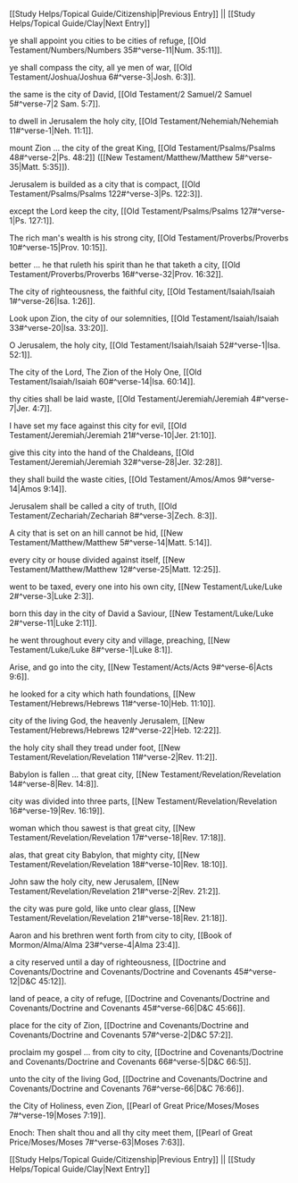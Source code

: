 [[Study Helps/Topical Guide/Citizenship|Previous Entry]]  ||  [[Study Helps/Topical Guide/Clay|Next Entry]]

 ye shall appoint you cities to be cities of refuge, [[Old Testament/Numbers/Numbers 35#^verse-11|Num. 35:11]].

 ye shall compass the city, all ye men of war, [[Old Testament/Joshua/Joshua 6#^verse-3|Josh. 6:3]].

 the same is the city of David, [[Old Testament/2 Samuel/2 Samuel 5#^verse-7|2 Sam. 5:7]].

 to dwell in Jerusalem the holy city, [[Old Testament/Nehemiah/Nehemiah 11#^verse-1|Neh. 11:1]].

 mount Zion ... the city of the great King, [[Old Testament/Psalms/Psalms 48#^verse-2|Ps. 48:2]] ([[New Testament/Matthew/Matthew 5#^verse-35|Matt. 5:35]]).

 Jerusalem is builded as a city that is compact, [[Old Testament/Psalms/Psalms 122#^verse-3|Ps. 122:3]].

 except the Lord keep the city, [[Old Testament/Psalms/Psalms 127#^verse-1|Ps. 127:1]].

 The rich man's wealth is his strong city, [[Old Testament/Proverbs/Proverbs 10#^verse-15|Prov. 10:15]].

 better ... he that ruleth his spirit than he that taketh a city, [[Old Testament/Proverbs/Proverbs 16#^verse-32|Prov. 16:32]].

 The city of righteousness, the faithful city, [[Old Testament/Isaiah/Isaiah 1#^verse-26|Isa. 1:26]].

 Look upon Zion, the city of our solemnities, [[Old Testament/Isaiah/Isaiah 33#^verse-20|Isa. 33:20]].

 O Jerusalem, the holy city, [[Old Testament/Isaiah/Isaiah 52#^verse-1|Isa. 52:1]].

 The city of the Lord, The Zion of the Holy One, [[Old Testament/Isaiah/Isaiah 60#^verse-14|Isa. 60:14]].

 thy cities shall be laid waste, [[Old Testament/Jeremiah/Jeremiah 4#^verse-7|Jer. 4:7]].

 I have set my face against this city for evil, [[Old Testament/Jeremiah/Jeremiah 21#^verse-10|Jer. 21:10]].

 give this city into the hand of the Chaldeans, [[Old Testament/Jeremiah/Jeremiah 32#^verse-28|Jer. 32:28]].

 they shall build the waste cities, [[Old Testament/Amos/Amos 9#^verse-14|Amos 9:14]].

 Jerusalem shall be called a city of truth, [[Old Testament/Zechariah/Zechariah 8#^verse-3|Zech. 8:3]].

 A city that is set on an hill cannot be hid, [[New Testament/Matthew/Matthew 5#^verse-14|Matt. 5:14]].

 every city or house divided against itself, [[New Testament/Matthew/Matthew 12#^verse-25|Matt. 12:25]].

 went to be taxed, every one into his own city, [[New Testament/Luke/Luke 2#^verse-3|Luke 2:3]].

 born this day in the city of David a Saviour, [[New Testament/Luke/Luke 2#^verse-11|Luke 2:11]].

 he went throughout every city and village, preaching, [[New Testament/Luke/Luke 8#^verse-1|Luke 8:1]].

 Arise, and go into the city, [[New Testament/Acts/Acts 9#^verse-6|Acts 9:6]].

 he looked for a city which hath foundations, [[New Testament/Hebrews/Hebrews 11#^verse-10|Heb. 11:10]].

 city of the living God, the heavenly Jerusalem, [[New Testament/Hebrews/Hebrews 12#^verse-22|Heb. 12:22]].

 the holy city shall they tread under foot, [[New Testament/Revelation/Revelation 11#^verse-2|Rev. 11:2]].

 Babylon is fallen ... that great city, [[New Testament/Revelation/Revelation 14#^verse-8|Rev. 14:8]].

 city was divided into three parts, [[New Testament/Revelation/Revelation 16#^verse-19|Rev. 16:19]].

 woman which thou sawest is that great city, [[New Testament/Revelation/Revelation 17#^verse-18|Rev. 17:18]].

 alas, that great city Babylon, that mighty city, [[New Testament/Revelation/Revelation 18#^verse-10|Rev. 18:10]].

 John saw the holy city, new Jerusalem, [[New Testament/Revelation/Revelation 21#^verse-2|Rev. 21:2]].

 the city was pure gold, like unto clear glass, [[New Testament/Revelation/Revelation 21#^verse-18|Rev. 21:18]].

 Aaron and his brethren went forth from city to city, [[Book of Mormon/Alma/Alma 23#^verse-4|Alma 23:4]].

 a city reserved until a day of righteousness, [[Doctrine and Covenants/Doctrine and Covenants/Doctrine and Covenants 45#^verse-12|D&C 45:12]].

 land of peace, a city of refuge, [[Doctrine and Covenants/Doctrine and Covenants/Doctrine and Covenants 45#^verse-66|D&C 45:66]].

 place for the city of Zion, [[Doctrine and Covenants/Doctrine and Covenants/Doctrine and Covenants 57#^verse-2|D&C 57:2]].

 proclaim my gospel ... from city to city, [[Doctrine and Covenants/Doctrine and Covenants/Doctrine and Covenants 66#^verse-5|D&C 66:5]].

 unto the city of the living God, [[Doctrine and Covenants/Doctrine and Covenants/Doctrine and Covenants 76#^verse-66|D&C 76:66]].

 the City of Holiness, even Zion, [[Pearl of Great Price/Moses/Moses 7#^verse-19|Moses 7:19]].

 Enoch: Then shalt thou and all thy city meet them, [[Pearl of Great Price/Moses/Moses 7#^verse-63|Moses 7:63]].

[[Study Helps/Topical Guide/Citizenship|Previous Entry]]  ||  [[Study Helps/Topical Guide/Clay|Next Entry]]